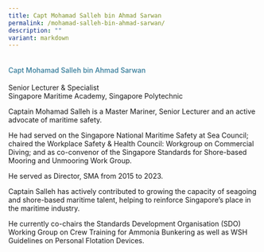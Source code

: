 ```yaml
---
title: Capt Mohamad Salleh bin Ahmad Sarwan
permalink: /mohamad-salleh-bin-ahmad-sarwan/
description: ""
variant: markdown
---
```

<div class="row"> <div class="col is-3"> <img src=""> </div> <div class="col is-9 speaker-details"> <h4>Capt           Mohamad Salleh bin Ahmad Sarwan</h4> <p>          Senior Lecturer &amp; Specialist<br>           Singapore Maritime Academy, Singapore Polytechnic <br> 
	
</p> <p>Captain Mohamad Salleh is a Master Mariner, Senior Lecturer and an active advocate of maritime safety.</p><p>He had served on the Singapore National Maritime Safety at Sea Council; chaired the Workplace Safety &amp; Health Council: Workgroup on Commercial Diving; and as co-convenor of the Singapore Standards for Shore-based Mooring and Unmooring Work Group. </p><p> He served as Director, SMA from 2015 to 2023. </p><p>Captain Salleh has actively contributed to growing the capacity of seagoing and shore-based maritime talent, helping to reinforce Singapore’s place in the maritime industry. </p><p>He currently co-chairs the Standards Development Organisation (SDO) Working Group on Crew Training for Ammonia Bunkering as well as WSH Guidelines on Personal Flotation Devices. </p><p></p></div> </div>



<style type="text/css"> 
    .is-left{
      text-align: left;
    }
    h4{
      font-weight: 500; 
      color: #337B9A !important;
    }
     .speaker-details p { text-align: justified; }
  </style>
